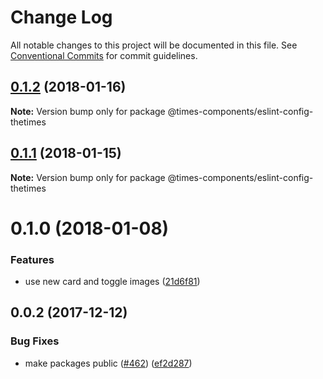 # Change Log

All notable changes to this project will be documented in this file.
See [Conventional Commits](https://conventionalcommits.org) for commit guidelines.

<a name="0.1.2"></a>
## [0.1.2](https://github.com/newsuk/times-components/compare/@times-components/eslint-config-thetimes@0.1.1...@times-components/eslint-config-thetimes@0.1.2) (2018-01-16)




**Note:** Version bump only for package @times-components/eslint-config-thetimes

<a name="0.1.1"></a>
## [0.1.1](https://github.com/newsuk/times-components/compare/@times-components/eslint-config-thetimes@0.1.0...@times-components/eslint-config-thetimes@0.1.1) (2018-01-15)




**Note:** Version bump only for package @times-components/eslint-config-thetimes

<a name="0.1.0"></a>
# 0.1.0 (2018-01-08)


### Features

* use new card and toggle images ([21d6f81](https://github.com/newsuk/times-components/commit/21d6f81))




<a name="0.0.2"></a>
## 0.0.2 (2017-12-12)


### Bug Fixes

* make packages public ([#462](https://github.com/newsuk/times-components/issues/462)) ([ef2d287](https://github.com/newsuk/times-components/commit/ef2d287))
